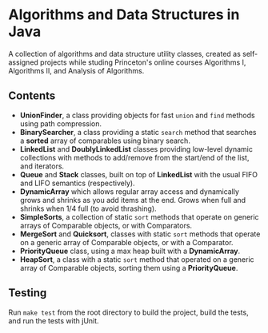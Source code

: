 # Algorithms and Data Structures in Java

A collection of algorithms and data structure utility classes, created as self-assigned projects while studing Princeton's online courses Algorithms I, Algorithms II, and Analysis of Algorithms.

## Contents

* **UnionFinder**, a class providing objects for fast `union` and `find` methods using path compression.
* **BinarySearcher**, a class providing a static `search` method that searches a **sorted** array of comparables using binary search.
* **LinkedList** and **DoublyLinkedList** classes providing low-level dynamic collections with methods to add/remove from the start/end of the list, and iterators.
* **Queue** and **Stack** classes, built on top of **LinkedList** with the usual FIFO and LIFO semantics (respectively).
* **DynamicArray** which allows regular array access and dynamically grows and shrinks as you add items at the end. Grows when full and shrinks when 1/4 full (to avoid thrashing).
* **SimpleSorts**, a collection of static `sort` methods that operate on generic arrays of Comparable objects, or with Comparators.
* **MergeSort** and **Quicksort**, classes with static `sort` methods that operate on a generic array of Comparable objects, or with a Comparator.
* **PriorityQueue** class, using a max heap built with a **DynamicArray**.
* **HeapSort**, a class with a static `sort` method that operated on a generic array of Comparable objects, sorting them using a **PriorityQueue**.

## Testing

Run `make test` from the root directory to build the project, build the tests, and run the tests with jUnit.

